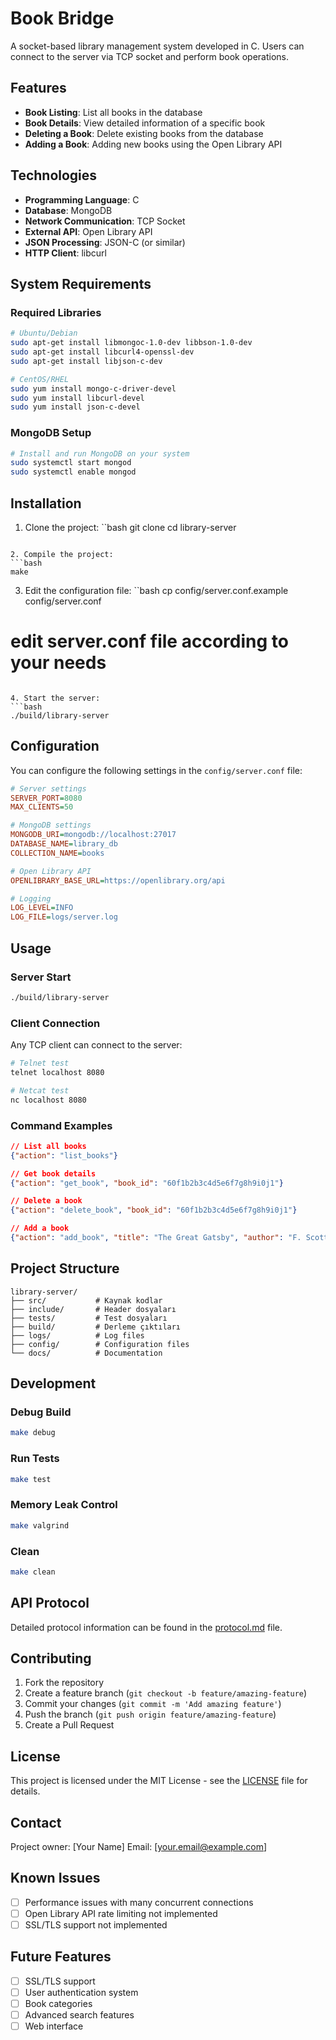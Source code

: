 # Book Bridge

A socket-based library management system developed in C. Users can connect to the server via TCP socket and perform book operations.

## Features

- **Book Listing**: List all books in the database
- **Book Details**: View detailed information of a specific book
- **Deleting a Book**: Delete existing books from the database
- **Adding a Book**: Adding new books using the Open Library API

## Technologies

- **Programming Language**: C
- **Database**: MongoDB
- **Network Communication**: TCP Socket
- **External API**: Open Library API
- **JSON Processing**: JSON-C (or similar)
- **HTTP Client**: libcurl

## System Requirements

### Required Libraries
```bash
# Ubuntu/Debian
sudo apt-get install libmongoc-1.0-dev libbson-1.0-dev
sudo apt-get install libcurl4-openssl-dev
sudo apt-get install libjson-c-dev

# CentOS/RHEL
sudo yum install mongo-c-driver-devel
sudo yum install libcurl-devel
sudo yum install json-c-devel
```

### MongoDB Setup
```bash
# Install and run MongoDB on your system
sudo systemctl start mongod
sudo systemctl enable mongod
```

## Installation

1. Clone the project:
``bash
git clone <repository-url>
cd library-server
```

2. Compile the project:
```bash
make
```

3. Edit the configuration file:
``bash
cp config/server.conf.example config/server.conf
# edit server.conf file according to your needs
```

4. Start the server:
```bash
./build/library-server
```

## Configuration

You can configure the following settings in the `config/server.conf` file:

```ini
# Server settings
SERVER_PORT=8080
MAX_CLIENTS=50

# MongoDB settings
MONGODB_URI=mongodb://localhost:27017
DATABASE_NAME=library_db
COLLECTION_NAME=books

# Open Library API
OPENLIBRARY_BASE_URL=https://openlibrary.org/api

# Logging
LOG_LEVEL=INFO
LOG_FILE=logs/server.log
```

## Usage

### Server Start
```bash
./build/library-server
```

### Client Connection
Any TCP client can connect to the server:

```bash
# Telnet test
telnet localhost 8080

# Netcat test
nc localhost 8080
```

### Command Examples

```json
// List all books
{"action": "list_books"}

// Get book details
{"action": "get_book", "book_id": "60f1b2b3c4d5e6f7g8h9i0j1"}

// Delete a book
{"action": "delete_book", "book_id": "60f1b2b3c4d5e6f7g8h9i0j1"}

// Add a book
{"action": "add_book", "title": "The Great Gatsby", "author": "F. Scott Fitzgerald"}
```

## Project Structure

```
library-server/
├── src/           # Kaynak kodlar
├── include/       # Header dosyaları
├── tests/         # Test dosyaları
├── build/         # Derleme çıktıları
├── logs/          # Log files
├── config/        # Configuration files
└── docs/          # Documentation
```

## Development

### Debug Build
```bash
make debug
```

### Run Tests
```bash
make test
```

### Memory Leak Control
```bash
make valgrind
```

### Clean
```bash
make clean
```

## API Protocol

Detailed protocol information can be found in the [protocol.md](docs/protocol.md) file.

## Contributing

1. Fork the repository
2. Create a feature branch (`git checkout -b feature/amazing-feature`)
3. Commit your changes (`git commit -m 'Add amazing feature'`)
4. Push the branch (`git push origin feature/amazing-feature`)
5. Create a Pull Request

## License

This project is licensed under the MIT License - see the [LICENSE](LICENSE) file for details.

## Contact

Project owner: [Your Name]
Email: [your.email@example.com]

## Known Issues

- [ ] Performance issues with many concurrent connections
- [ ] Open Library API rate limiting not implemented
- [ ] SSL/TLS support not implemented

## Future Features

- [ ] SSL/TLS support
- [ ] User authentication system
- [ ] Book categories
- [ ] Advanced search features
- [ ] Web interface